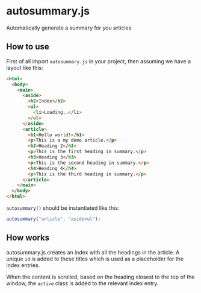 # autosummary.js
Automatically generate a summary for you articles

## How to use
First of all import `autosummary.js` in your project, then assuming we have a layout like this:
```html
<html>
  <body>
    <main>
      <aside>
        <h2>Index</h2>
        <ul>
          <li>Loading..</li>
        </ul>
      </aside>
      <article>
        <h1>Hello world!</h1>
        <p>This is a my demo article.</p>
        <h2>Heading 2</h2>
        <p>This is the first heading in summary.</p>
        <h3>Heading 3</h3>
        <p>This is the second heading in summary.</p>
        <h4>Heading 4</h4>
        <p>This is the third heading in summary.</p>
      </article>
    </main>
  </body>
</html>
```
`autosummary()` should be instantiated like this:
```javascript
autosummary("article", "aside>ul");
```

## How works
autosummary.js creates an index with all the headings in the article. A unique `id` is added to these titles which is used as a placeholder for the index entries.

When the content is scrolled, based on the heading closest to the top of the window, the `active` class is added to the relevant index entry.

